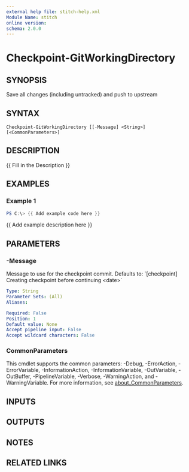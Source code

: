 ```yaml
---
external help file: stitch-help.xml
Module Name: stitch
online version:
schema: 2.0.0
---
```


# Checkpoint-GitWorkingDirectory

## SYNOPSIS
Save all changes (including untracked) and push to upstream

## SYNTAX

```
Checkpoint-GitWorkingDirectory [[-Message] <String>] [<CommonParameters>]
```

## DESCRIPTION
{{ Fill in the Description }}

## EXAMPLES

### Example 1
```powershell
PS C:\> {{ Add example code here }}
```

{{ Add example description here }}

## PARAMETERS

### -Message
Message to use for the checkpoint commit.
Defaults to:
\`\[checkpoint\] Creating checkpoint before continuing \<date\>\`

```yaml
Type: String
Parameter Sets: (All)
Aliases:

Required: False
Position: 1
Default value: None
Accept pipeline input: False
Accept wildcard characters: False
```

### CommonParameters
This cmdlet supports the common parameters: -Debug, -ErrorAction, -ErrorVariable, -InformationAction, -InformationVariable, -OutVariable, -OutBuffer, -PipelineVariable, -Verbose, -WarningAction, and -WarningVariable. For more information, see [about_CommonParameters](http://go.microsoft.com/fwlink/?LinkID=113216).

## INPUTS

## OUTPUTS

## NOTES

## RELATED LINKS
